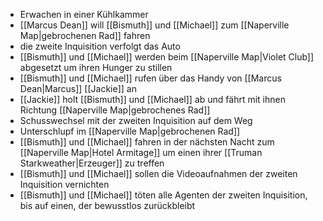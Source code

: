 - Erwachen in einer Kühlkammer
- [[Marcus Dean]] will [[Bismuth]] und [[Michael]] zum [[Naperville Map|gebrochenen Rad]] fahren
- die zweite Inquisition verfolgt das Auto
- [[Bismuth]] und [[Michael]] werden beim [[Naperville Map|Violet Club]] abgesetzt um ihren Hunger zu stillen
- [[Bismuth]] und [[Michael]] rufen über das Handy von [[Marcus Dean|Marcus]] [[Jackie]] an
- [[Jackie]] holt [[Bismuth]] und [[Michael]] ab und fährt mit ihnen Richtung [[Naperville Map|gebrochenes Rad]]
- Schusswechsel mit der zweiten Inquisition auf dem Weg
- Unterschlupf im [[Naperville Map|gebrochenen Rad]]
- [[Bismuth]] und [[Michael]] fahren in der nächsten Nacht zum [[Naperville Map|Hotel Armitage]] um einen ihrer [[Truman Starkweather|Erzeuger]] zu treffen
- [[Bismuth]] und [[Michael]] sollen die Videoaufnahmen der zweiten Inquisition vernichten
- [[Bismuth]] und [[Michael]] töten alle Agenten der zweiten Inquisition, bis auf einen, der bewusstlos zurückbleibt
